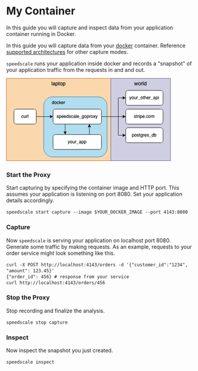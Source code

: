
# My Container

In this guide you will capture and inspect data from your application
container running in Docker.

In this guide you will capture data from your [docker](https://docs.docker.com) container.  Reference [supported architectures](../../#supported-architectures) for other capture modes.

`speedscale` runs your application inside docker and records a "snapshot" of your application traffic from the requests in and and out.

![](./my-app-containerized.drawio.png)

### Start the Proxy

Start capturing by specifying the container image and HTTP port.  This assumes your application is listening on port 8080.  Set your application details accordingly.

```
speedscale start capture --image $YOUR_DOCKER_IMAGE --port 4143:8080
```

### Capture

Now `speedscale` is serving your application on localhost port 8080. Generate some traffic by making requests. As an example, requests to your order service might look something like this.

```
curl -X POST http://localhost:4143/orders -d '{"customer_id":"1234", "amount": 123.45}'
{"order_id": 456} # response from your service
curl http://localhost:4143/orders/456
```

### Stop the Proxy

Stop recording and finalize the analysis.

```
speedscale stop capture
```

### Inspect

Now inspect the snapshot you just created.

```
speedscale inspect
```
